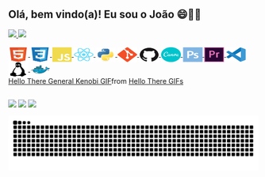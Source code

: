 ## Olá, bem vindo(a)! Eu sou o João 😄👾👋




 <div>
  <a href="https://github.com/jvbrandao18">
  <img height="180em" src="https://github-readme-stats.vercel.app/api?username=jvbrandao18&show_icons=true&theme=synthwave&include_all_commits=true&count_private=true"/>
  <img height="180em" src="https://github-readme-stats.vercel.app/api/top-langs/?username=jvbrandao18&layout=compact&langs_count=7&theme=synthwave"/>
</div>
<div style="display: inline_block"><br>
  
  <img align="center" alt="Jao-HTML" height="30" width="40" src="https://raw.githubusercontent.com/devicons/devicon/master/icons/html5/html5-original.svg">
  <img align="center" alt="Jao-CSS" height="30" width="40" src="https://raw.githubusercontent.com/devicons/devicon/master/icons/css3/css3-original.svg">
  <img align="center" alt="Jao-Js" height="30" width="40" src="https://raw.githubusercontent.com/devicons/devicon/master/icons/javascript/javascript-plain.svg">
  <img align="center" alt="Jao-React" height="30" width="40" src="https://raw.githubusercontent.com/devicons/devicon/master/icons/react/react-original.svg">
  <img align="center" alt="Jao-Python" height="30" width="40" src="https://raw.githubusercontent.com/devicons/devicon/master/icons/python/python-original.svg">
  
 
  <img align="center" alt="Jao-Git" height="30" width="40" src="https://raw.githubusercontent.com/devicons/devicon/master/icons/git/git-plain.svg">
  <img align="center" alt="Jao-Github" height="30" width="40" src="https://github.com/devicons/devicon/blob/master/icons/github/github-original.svg">
  
 
  <img align="center" alt="Jao-Canva" height="30" width="40" src="https://github.com/devicons/devicon/blob/master/icons/canva/canva-original.svg">
  <img align="center" alt="Jao-Photo" height="30" width="40" src="https://github.com/devicons/devicon/blob/master/icons/photoshop/photoshop-plain.svg">
  <img align="center" alt="Jao-Premiere" height="30" width="40" src="https://github.com/devicons/devicon/blob/master/icons/premierepro/premierepro-original.svg">
  <img align="center" alt="Jao-Vscode" height="30" width="40" src="https://github.com/devicons/devicon/blob/master/icons/vscode/vscode-original.svg">
  
 
  <img align="center" alt="Jao-Linux" height="30" width="40" src="https://github.com/devicons/devicon/blob/master/icons/linux/linux-plain.svg">
  <img align="center" alt="Jao-Docker" height="30" width="40" src="https://github.com/devicons/devicon/blob/master/icons/docker/docker-original.svg">


 
 <div class="tenor-gif-embed" data-postid="18841535" data-share-method="host" data-aspect-ratio="2.38806" data-width="100%"><a href="https://tenor.com/view/hello-there-general-kenobi-gif-18841535">Hello There General Kenobi GIF</a>from <a href="https://tenor.com/search/hello+there-gifs">Hello There GIFs</a></div> <script type="text/javascript" async src="https://tenor.com/embed.js"></script>
 
</div>
  
  ##
 
<div> 
  <a href="https://instagram.com/jvbrandao18" target="_blank"><img src="https://img.shields.io/badge/-Instagram-%23E4405F?style=for-the-badge&logo=instagram&logoColor=white" target="_blank"></a>
  <a href = "mailto:jvitbrandao@gmail.com"><img src="https://img.shields.io/badge/-Gmail-%23333?style=for-the-badge&logo=gmail&logoColor=white" target="_blank"></a>
  <a href="https://www.linkedin.com/in/jo%C3%A3o-vitor-brand%C3%A3o-b951471b7/" target="_blank"><img src="https://img.shields.io/badge/-LinkedIn-%230077B5?style=for-the-badge&logo=linkedin&logoColor=white" target="_blank"></a>
 
 
 
  ![Snake animation](https://github.com/jvbrandao18/jvbrandao18/blob/output/github-contribution-grid-snake.svg)
 
</div>
